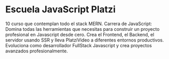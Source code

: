 # Escuela JavaScript Platzi
10 curso que contemplan todo el stack MERN.
Carrera de JavaScript:
Domina todas las herramientas que necesitas para construir un proyecto profesional en Javascript desde cero. Crea el Frontend, el Backend, el servidor usando SSR y lleva PlatziVideo a diferentes entornos productivos. Evoluciona como desarrollador FullStack Javascript y crea proyectos avanzados profesionalmente.
